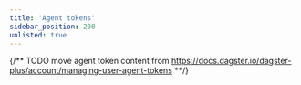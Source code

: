 ```yaml
---
title: 'Agent tokens'
sidebar_position: 200
unlisted: true
---
```


{/** TODO move agent token content from https://docs.dagster.io/dagster-plus/account/managing-user-agent-tokens **/}
